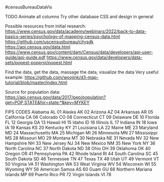 #censusBureauDataVis

TODO
Animate all columns
Try other database
CSS and design in general

Possible resources from initial research:
https://www.census.gov/data/academy/webinars/2022/back-to-data-basics-series/psychology-of-mapping-census-data.html
https://github.com/uscensusbureau/citysdk
https://api.census.gov/data.html
https://www.census.gov/content/dam/Census/data/developers/api-user-guide/api-guide.pdf
https://www.census.gov/data/developers/data-sets/popest-popproj/popest.html

Find the data, get the data, massage the data, visualize the data
Very useful example:
https://github.com/woojink/d3-map-tutorial/blob/master/index.html

Source for population data:
https://api.census.gov/data/2017/pep/population?get=POP,STATE&for=state:*&key=MYKEY

FIPS CODES
Alabama	AL	01
Alaska	AK	02
Arizona	AZ	04
Arkansas	AR	05
California	CA	06
Colorado	CO	08
Connecticut	CT	09
Delaware	DE	10
Florida	FL	12
Georgia	GA	13
Hawaii	HI	15
Idaho	ID	16
Illinois	IL	17
Indiana	IN	18
Iowa	IA	19
Kansas	KS	20
Kentucky	KY	21
Louisiana	LA	22
Maine	ME	23
Maryland	MD	24
Massachusetts	MA	25
Michigan	MI	26
Minnesota	MN	27
Mississippi	MS	28
Missouri	MO	29
Montana	MT	30
Nebraska	NE	31
Nevada	NV	32
New Hampshire	NH	33
New Jersey	NJ	34
New Mexico	NM	35
New York	NY	36
North Carolina	NC	37
North Dakota	ND	38
Ohio	OH	39
Oklahoma	OK	40
Oregon	OR	41
Pennsylvania	PA	42
Rhode Island	RI	44
South Carolina	SC	45
South Dakota	SD	46
Tennessee	TN	47
Texas	TX	48
Utah	UT	49
Vermont	VT	50
Virginia	VA	51
Washington	WA	53
West Virginia	WV	54
Wisconsin	WI	55
Wyoming	WY	56
American Samoa	AS	60
Guam	GU	66
Northern Mariana Islands	MP	69
Puerto Rico	PR	72
Virgin Islands	VI	78
